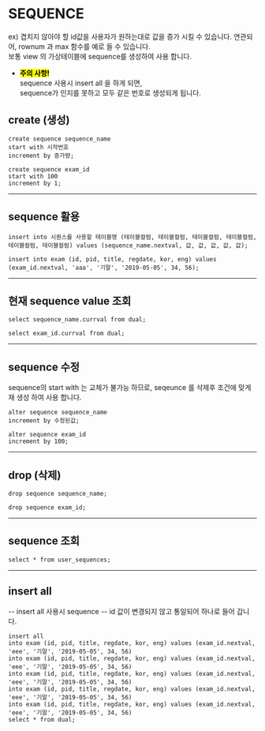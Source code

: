 # SEQUENCE

ex) 겹치지 않아야 할 id값을 사용자가 원하는대로 값을 증가 시킬 수 있습니다.
연관되어, rownum 과 max 함수를 예로 들 수 있습니다.  
보통 view 의 가상테이블에 sequence를 생성하여 사용 합니다.

- <mark><b>주의 사항!</b></mark>  
  sequence 사용시 insert all 을 하게 되면,  
  sequence가 인지를 못하고 모두 같은 번호로 생성되게 됩니다.

## create (생성)

```
create sequence sequence_name
start with 시작번호
increment by 증가량;
```

```
create sequence exam_id
start with 100
increment by 1;
```

---

## sequence 활용

```
insert into 시퀀스를 사용할 테이블명 (테이블컬럼, 테이블컬럼, 테이블컬럼, 테이블컬럼, 테이블컬럼, 테이블컬럼) values (sequence_name.nextval, 값, 값, 값, 값, 값);
```

```
insert into exam (id, pid, title, regdate, kor, eng) values (exam_id.nextval, 'aaa', '기말', '2019-05-05', 34, 56);
```

---

## 현재 sequence value 조회

```
select sequence_name.currval from dual;
```

```
select exam_id.currval from dual;
```

---

## sequence 수정

sequence의 start with 는 교체가 불가능 하므로, seqeunce 를 삭제후
조건에 맞게 재 생성 하여 사용 합니다.

```
alter sequence sequence_name
increment by 수정된값;
```

```
alter sequence exam_id
increment by 100;
```

---

## drop (삭제)

```
drop sequence sequence_name;
```

```
drop sequence exam_id;
```

---

## sequence 조회

```
select * from user_sequences;
```

---

## insert all

-- insert all 사용시 sequence
-- id 값이 변경되지 않고 통일되어 하나로 들어 갑니다.

```
insert all
into exam (id, pid, title, regdate, kor, eng) values (exam_id.nextval, 'eee', '기말', '2019-05-05', 34, 56)
into exam (id, pid, title, regdate, kor, eng) values (exam_id.nextval, 'eee', '기말', '2019-05-05', 34, 56)
into exam (id, pid, title, regdate, kor, eng) values (exam_id.nextval, 'eee', '기말', '2019-05-05', 34, 56)
into exam (id, pid, title, regdate, kor, eng) values (exam_id.nextval, 'eee', '기말', '2019-05-05', 34, 56)
into exam (id, pid, title, regdate, kor, eng) values (exam_id.nextval, 'eee', '기말', '2019-05-05', 34, 56)
select * from dual;
```

